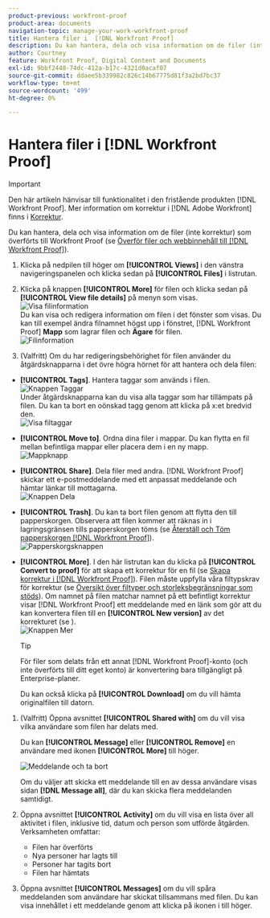 ```yaml
---
product-previous: workfront-proof
product-area: documents
navigation-topic: manage-your-work-workfront-proof
title: Hantera filer i  [!DNL Workfront Proof]
description: Du kan hantera, dela och visa information om de filer (inte korrektur) som överförts till Workfront Proof (se Överför filer och webbinnehåll till Workfront Proof).
author: Courtney
feature: Workfront Proof, Digital Content and Documents
exl-id: 9bbf2448-74dc-412a-b17c-4321d0acaf07
source-git-commit: ddaee5b339982c826c14b67775d81f3a2bd7bc37
workflow-type: tm+mt
source-wordcount: '499'
ht-degree: 0%

---
```


# Hantera filer i [!DNL Workfront Proof]

>[!IMPORTANT]
>
>Den här artikeln hänvisar till funktionalitet i den fristående produkten [!DNL Workfront Proof]. Mer information om korrektur i [!DNL Adobe Workfront] finns i [Korrektur](../../../review-and-approve-work/proofing/proofing.md).

Du kan hantera, dela och visa information om de filer (inte korrektur) som överförts till Workfront Proof (se [Överför filer och webbinnehåll till [!DNL Workfront Proof]](../../../workfront-proof/wp-work-proofsfiles/create-proofs-and-files/upload-files-web-content.md)).

1. Klicka på nedpilen till höger om **[!UICONTROL Views]** i den vänstra navigeringspanelen och klicka sedan på **[!UICONTROL Files]** i listrutan.

1. Klicka på knappen **[!UICONTROL More]** för filen och klicka sedan på **[!UICONTROL View file details]** på menyn som visas.\
   ![Visa filinformation](assets/click-more-then-view-file-details.png)\
   Du kan visa och redigera information om filen i det fönster som visas. Du kan till exempel ändra filnamnet högst upp i fönstret, [!DNL Workfront Proof] **Mapp** som lagrar filen och **Ägare** för filen.\
   ![Filinformation](assets/file-details-page-350x129.png)

1. (Valfritt) Om du har redigeringsbehörighet för filen använder du åtgärdsknapparna i det övre högra hörnet för att hantera och dela filen:

* **[!UICONTROL Tags]**. Hantera taggar som används i filen.\
   ![Knappen Taggar](assets/tags-button.png)\
   Under åtgärdsknapparna kan du visa alla taggar som har tillämpats på filen. Du kan ta bort en oönskad tagg genom att klicka på x:et bredvid den.\
   ![Visa filtaggar](assets/view-file-tags-350x64.png)

* **[!UICONTROL Move to]**. Ordna dina filer i mappar. Du kan flytta en fil mellan befintliga mappar eller placera dem i en ny mapp.\
   ![Mappknapp](assets/folder-button.png)

* **[!UICONTROL Share]**. Dela filer med andra. [!DNL Workfront Proof] skickar ett e-postmeddelande med ett anpassat meddelande och hämtar länkar till mottagarna.\
   ![Knappen Dela](assets/share-button.png)

* **[!UICONTROL Trash]**. Du kan ta bort filen genom att flytta den till papperskorgen. Observera att filen kommer att räknas in i lagringsgränsen tills papperskorgen töms (se [Återställ och Töm papperskorgen  [!DNL Workfront Proof]](../../../workfront-proof/wp-work-proofsfiles/manage-your-work/restore-and-empty-trash.md)).\
   ![Papperskorgsknappen](assets/trash-button.png)

* **[!UICONTROL More]**. I den här listrutan kan du klicka på **[!UICONTROL Convert to proof]** för att skapa ett korrektur för en fil (se [Skapa korrektur i [!DNL Workfront Proof]](../../../workfront-proof/wp-work-proofsfiles/create-proofs-and-files/generate-proofs.md)). Filen måste uppfylla våra filtypskrav för korrektur (se [Översikt över filtyper och storleksbegränsningar som stöds](../../../review-and-approve-work/proofing/proofing-overview/supported-proofing-file-types.md)). Om namnet på filen matchar namnet på ett befintligt korrektur visar [!DNL Workfront Proof] ett meddelande med en länk som gör att du kan konvertera filen till en **[!UICONTROL New version]** av det korrekturet (se ).\
   ![Knappen Mer](assets/more-button-text-version.png)

  >[!TIP]
  >
  >För filer som delats från ett annat [!DNL Workfront Proof]-konto (och inte överförts till ditt eget konto) är konvertering bara tillgängligt på Enterprise-planer.

  Du kan också klicka på **[!UICONTROL Download]** om du vill hämta originalfilen till datorn.

1. (Valfritt) Öppna avsnittet **[!UICONTROL Shared with]** om du vill visa vilka användare som filen har delats med.

   Du kan **[!UICONTROL Message]** eller **[!UICONTROL Remove]** en användare med ikonen **[!UICONTROL More]** till höger.

   ![Meddelande och ta bort](assets/message-and-remove.png)

   Om du väljer att skicka ett meddelande till en av dessa användare visas sidan **[!DNL Message all]**, där du kan skicka flera meddelanden samtidigt.

1. Öppna avsnittet **[!UICONTROL Activity]** om du vill visa en lista över all aktivitet i filen, inklusive tid, datum och person som utförde åtgärden. Verksamheten omfattar:

   * Filen har överförts
   * Nya personer har lagts till
   * Personer har tagits bort
   * Filen har hämtats

1. Öppna avsnittet **[!UICONTROL Messages]** om du vill spåra meddelanden som användare har skickat tillsammans med filen. Du kan visa innehållet i ett meddelande genom att klicka på ikonen i till höger.
